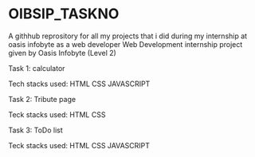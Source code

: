 # OIBSIP_TASKNO
A githhub reprository for all my projects that i did during my internship at oasis infobyte as a web developer 
Web Development internship project given by Oasis Infobyte (Level 2)

Task 1: calculator 

Tech stacks used: HTML CSS JAVASCRIPT



Task 2: Tribute page 

Teck stacks used: HTML CSS




Task 3: ToDo list

Teck stacks used: HTML CSS JAVASCRIPT

